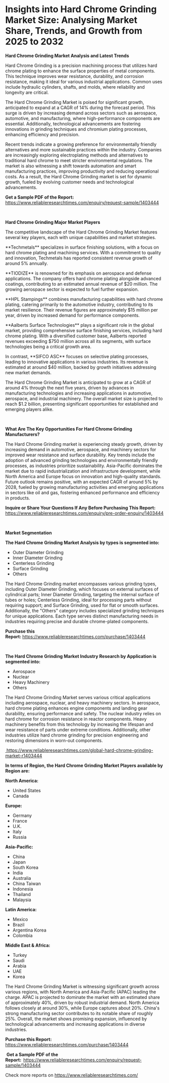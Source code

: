 <p><h1>Insights into Hard Chrome Grinding Market Size: Analysing Market Share, Trends, and Growth from 2025 to 2032</h1></p><p><strong>Hard Chrome Grinding Market Analysis and Latest Trends</strong></p>
<p><p>Hard Chrome Grinding is a precision machining process that utilizes hard chrome plating to enhance the surface properties of metal components. This technique improves wear resistance, durability, and corrosion resistance, making it ideal for various industrial applications. Common uses include hydraulic cylinders, shafts, and molds, where reliability and longevity are critical.</p><p>The Hard Chrome Grinding Market is poised for significant growth, anticipated to expand at a CAGR of 14% during the forecast period. This surge is driven by increasing demand across sectors such as aerospace, automotive, and manufacturing, where high-performance components are essential. Additionally, technological advancements are fostering innovations in grinding techniques and chromium plating processes, enhancing efficiency and precision.</p><p>Recent trends indicate a growing preference for environmentally friendly alternatives and more sustainable practices within the industry. Companies are increasingly exploring electroplating methods and alternatives to traditional hard chrome to meet stricter environmental regulations. The market is also witnessing a shift towards automation and smart manufacturing practices, improving productivity and reducing operational costs. As a result, the Hard Chrome Grinding market is set for dynamic growth, fueled by evolving customer needs and technological advancements.</p></p>
<p><strong>Get a Sample PDF of the Report:&nbsp;</strong> <a href="https://www.reliableresearchtimes.com/enquiry/request-sample/1403444?utm_campaign=2606&utm_medium=2&utm_source=Github&utm_content=ia&utm_term=28032025&utm_id=hard-chrome-grinding">https://www.reliableresearchtimes.com/enquiry/request-sample/1403444</a></p>
<p>&nbsp;</p>
<p><strong>Hard Chrome Grinding Major Market Players</strong></p>
<p><p>The competitive landscape of the Hard Chrome Grinding Market features several key players, each with unique capabilities and market strategies. </p><p>**Techmetals** specializes in surface finishing solutions, with a focus on hard chrome plating and machining services. With a commitment to quality and innovation, Techmetals has reported consistent revenue growth of around 5% annually. </p><p>**TIODIZE** is renowned for its emphasis on aerospace and defense applications. The company offers hard chrome plating alongside advanced coatings, contributing to an estimated annual revenue of $20 million. The growing aerospace sector is expected to fuel further expansion.</p><p>**HPL Stampings** combines manufacturing capabilities with hard chrome plating, catering primarily to the automotive industry, contributing to its market resilience. Their revenue figures are approximately $15 million per year, driven by increased demand for performance components.</p><p>**Aalberts Surface Technologies** plays a significant role in the global market, providing comprehensive surface finishing services, including hard chrome plating. With a diversified customer base, Aalberts reported revenues exceeding $750 million across all its segments, with surface technologies being a critical growth area.</p><p>In contrast, **SIFCO ASC** focuses on selective plating processes, leading to innovative applications in various industries. Its revenue is estimated at around $40 million, backed by growth initiatives addressing new market demands.</p><p>The Hard Chrome Grinding Market is anticipated to grow at a CAGR of around 4% through the next five years, driven by advances in manufacturing technologies and increasing applications in automotive, aerospace, and industrial machinery. The overall market size is projected to reach $1.2 billion, presenting significant opportunities for established and emerging players alike.</p></p>
<p>&nbsp;</p>
<p><strong>What Are The Key Opportunities For Hard Chrome Grinding Manufacturers?</strong></p>
<p><p>The Hard Chrome Grinding market is experiencing steady growth, driven by increasing demand in automotive, aerospace, and machinery sectors for improved wear resistance and surface durability. Key trends include the adoption of advanced grinding technologies and environmentally friendly processes, as industries prioritize sustainability. Asia-Pacific dominates the market due to rapid industrialization and infrastructure development, while North America and Europe focus on innovation and high-quality standards. Future outlook remains positive, with an expected CAGR of around 5% by 2028, fueled by growing manufacturing activities and emerging applications in sectors like oil and gas, fostering enhanced performance and efficiency in products.</p></p>
<p><strong>Inquire or Share Your Questions If Any Before Purchasing This Report:</strong> <a href="https://www.reliableresearchtimes.com/enquiry/pre-order-enquiry/1403444?utm_campaign=2606&utm_medium=2&utm_source=Github&utm_content=ia&utm_term=28032025&utm_id=hard-chrome-grinding">https://www.reliableresearchtimes.com/enquiry/pre-order-enquiry/1403444</a></p>
<p>&nbsp;</p>
<p><strong>Market Segmentation</strong></p>
<p><strong>The Hard Chrome Grinding Market Analysis by types is segmented into:</strong></p>
<p><ul><li>Outer Diameter Grinding</li><li>Inner Diameter Grinding</li><li>Centerless Grinding</li><li>Surface Grinding</li><li>Others</li></ul></p>
<p><p>The Hard Chrome Grinding market encompasses various grinding types, including Outer Diameter Grinding, which focuses on external surfaces of cylindrical parts; Inner Diameter Grinding, targeting the internal surface of tubes or holes; Centerless Grinding, ideal for processing parts without requiring support; and Surface Grinding, used for flat or smooth surfaces. Additionally, the "Others" category includes specialized grinding techniques for unique applications. Each type serves distinct manufacturing needs in industries requiring precise and durable chrome-plated components.</p></p>
<p><strong>Purchase this Report:&nbsp;</strong><a href="https://www.reliableresearchtimes.com/purchase/1403444?utm_campaign=2606&utm_medium=2&utm_source=Github&utm_content=ia&utm_term=28032025&utm_id=hard-chrome-grinding">https://www.reliableresearchtimes.com/purchase/1403444</a></p>
<p>&nbsp;</p>
<p><strong>The Hard Chrome Grinding Market Industry Research by Application is segmented into:</strong></p>
<p><ul><li>Aerospace</li><li>Nuclear</li><li>Heavy Machinery</li><li>Others</li></ul></p>
<p><p>The Hard Chrome Grinding Market serves various critical applications including aerospace, nuclear, and heavy machinery sectors. In aerospace, hard chrome plating enhances engine components and landing gear durability, ensuring performance and safety. The nuclear industry relies on hard chrome for corrosion resistance in reactor components. Heavy machinery benefits from this technology by increasing the lifespan and wear resistance of parts under extreme conditions. Additionally, other industries utilize hard chrome grinding for precision engineering and restoring dimensions in worn-out components.</p></p>
<p><a href="https://www.reliableresearchtimes.com/global-hard-chrome-grinding-market-r1403444?utm_campaign=2606&utm_medium=2&utm_source=Github&utm_content=ia&utm_term=28032025&utm_id=hard-chrome-grinding">&nbsp;https://www.reliableresearchtimes.com/global-hard-chrome-grinding-market-r1403444</a></p>
<p><strong>In terms of Region, the Hard Chrome Grinding Market Players available by Region are:</strong></p>
<p>
    <p> <strong> North America: </strong>
        <ul>
            <li>United States</li>
            <li>Canada</li>
        </ul>
        </p> 
    <p> <strong> Europe: </strong>
        <ul>
            <li>Germany</li>
            <li>France</li>
            <li>U.K.</li>
            <li>Italy</li>
            <li>Russia</li>
        </ul>
        </p> 
    <p> <strong> Asia-Pacific: </strong>
        <ul>
            <li>China</li>
            <li>Japan</li>
            <li>South Korea</li>
            <li>India</li>
            <li>Australia</li>
            <li>China Taiwan</li>
            <li>Indonesia</li>
            <li>Thailand</li>
            <li>Malaysia</li>
        </ul>
        </p> 
    <p> <strong> Latin America: </strong>
        <ul>
            <li>Mexico</li>
            <li>Brazil</li>
            <li>Argentina Korea</li>
            <li>Colombia</li>
        </ul>
        </p> 
    <p> <strong> Middle East & Africa: </strong>
        <ul>
            <li>Turkey</li>
            <li>Saudi</li>
            <li>Arabia</li>
            <li>UAE</li>
            <li>Korea</li>
        </ul>
    </p>
    </p>
<p><p>The Hard Chrome Grinding Market is witnessing significant growth across various regions, with North America and Asia-Pacific (APAC) leading the charge. APAC is projected to dominate the market with an estimated share of approximately 40%, driven by robust industrial demand. North America follows closely at around 30%, while Europe captures about 20%. China's strong manufacturing sector contributes to its notable share of roughly 25%. Overall, the market shows promising expansion, influenced by technological advancements and increasing applications in diverse industries.</p></p>
<p><strong>Purchase this Report: </strong><a href="https://www.reliableresearchtimes.com/purchase/1403444?utm_campaign=2606&utm_medium=2&utm_source=Github&utm_content=ia&utm_term=28032025&utm_id=hard-chrome-grinding">https://www.reliableresearchtimes.com/purchase/1403444</a></p>
<p>&nbsp;<strong>Get a Sample PDF of the Report:&nbsp;&nbsp;</strong><a href="https://www.reliableresearchtimes.com/enquiry/request-sample/1403444?utm_campaign=2606&utm_medium=2&utm_source=Github&utm_content=ia&utm_term=28032025&utm_id=hard-chrome-grinding">https://www.reliableresearchtimes.com/enquiry/request-sample/1403444</a></p>
<p><strong></strong></p>
<p>Check more reports on <a href="https://www.reliableresearchtimes.com/?utm_campaign=2606&utm_medium=2&utm_source=Github&utm_content=ia&utm_term=28032025&utm_id=hard-chrome-grinding">https://www.reliableresearchtimes.com/</a></p>